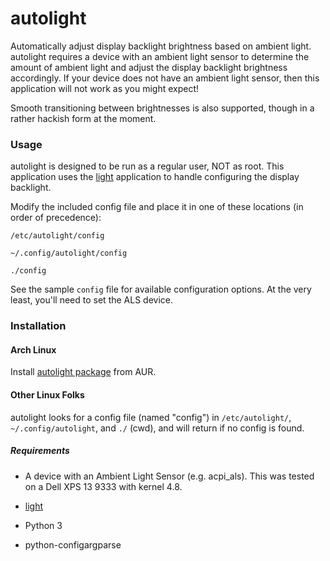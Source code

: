 # autolight
Automatically adjust display backlight brightness based on ambient light. autolight requires a device with an ambient light sensor to determine the amount of ambient light and adjust the display backlight brightness accordingly. If your device does not have an ambient light sensor, then this application will not work as you might expect!

Smooth transitioning between brightnesses is also supported, though in a rather hackish form at the moment.

### Usage
autolight is designed to be run as a regular user, NOT as root. This application uses the [light](https://github.com/haikarainen/light) application to handle configuring the display backlight.

Modify the included config file and place it in one of these locations (in order of precedence):

```
/etc/autolight/config

~/.config/autolight/config

./config
```
See the sample ```config``` file for available configuration options. At the very least, you'll need to set the ALS device.

### Installation

#### Arch Linux

Install [autolight package](https://aur.archlinux.org/packages/autolight/) from AUR.

#### Other Linux Folks

autolight looks for a config file (named "config") in ```/etc/autolight/```, ```~/.config/autolight```, and ```./``` (cwd), and will return if no config is found.

##### Requirements

- A device with an Ambient Light Sensor (e.g. acpi_als). This was tested on a Dell XPS 13 9333 with kernel 4.8.

- [light](https://github.com/haikarainen/light)

- Python 3

- python-configargparse
